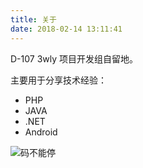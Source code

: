 ```yaml
---
title: 关于
date: 2018-02-14 13:11:41
---
```


D-107 3wly 项目开发组自留地。

主要用于分享技术经验：
* PHP
* JAVA
* .NET
* Android


![码不能停](happy-codding.jpg)
